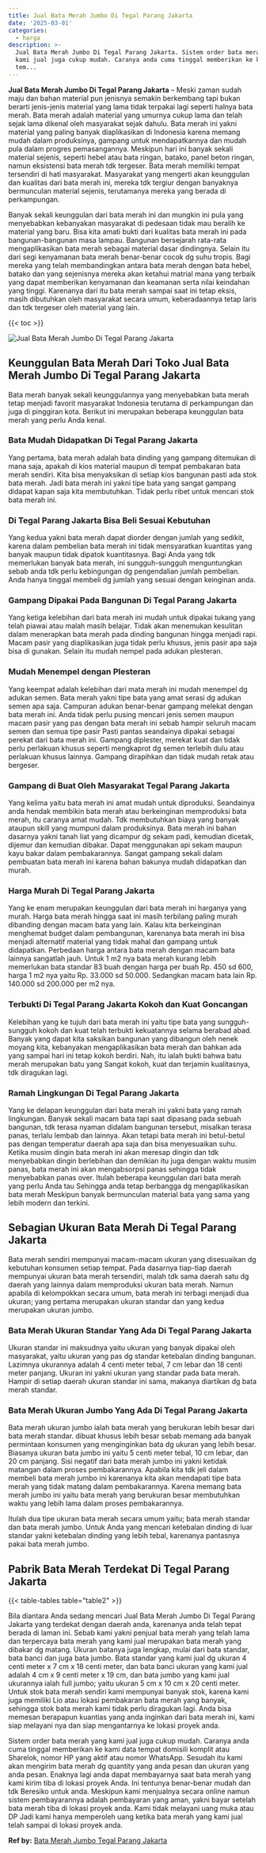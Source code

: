 ```yaml
---
title: Jual Bata Merah Jumbo Di Tegal Parang Jakarta
date: '2025-03-01'
categories:
  - harga
description: >-
  Jual Bata Merah Jumbo Di Tegal Parang Jakarta. Sistem order bata merah yang
  kami jual juga cukup mudah. Caranya anda cuma tinggal memberikan ke kami data
  tem...
---
```


**Jual Bata Merah Jumbo Di Tegal Parang Jakarta** – Meski zaman sudah maju dan bahan material pun jenisnya semakin berkembang tapi bukan berarti jenis-jenis material yang lama tidak terpakai lagi seperti halnya bata merah. Bata merah adalah material yang umurnya cukup lama dan telah sejak lama dikenal oleh masyarakat sejak dahulu. Bata merah ini yakni material yang paling banyak diaplikasikan di Indonesia karena memang mudah dalam produksinya, gampang untuk mendapatkannya dan mudah pula dalam progres pemasangannya. Meskipun hari ini banyak sekali material sejenis, seperti hebel atau bata ringan, batako, panel beton ringan, namun eksistensi bata merah tdk tergeser. Bata merah memiliki tempat tersendiri di hati masyarakat. Masyarakat yang mengerti akan keunggulan dan kualitas dari bata merah ini, mereka tdk tergiur dengan banyaknya bermunculan material sejenis, terutamanya mereka yang berada di perkampungan.

Banyak sekali keunggulan dari bata merah ini dan mungkin ini pula yang menyebabkan kebanyakan masyarakat di pedesaan tidak mau beralih ke material yang baru. Bisa kita amati bukti dari kualitas bata merah ini pada bangunan-bangunan masa lampau. Bangunan bersejarah rata-rata mengaplikasikan bata merah sebagai material dasar dindingnya. Selain itu dari segi kenyamanan bata merah benar-benar cocok dg suhu tropis. Bagi mereka yang telah membandingkan antara bata merah dengan bata hebel, batako dan yang sejenisnya mereka akan ketahui matrial mana yang terbaik yang dapat memberikan kenyamanan dan keamanan serta nilai keindahan yang tinggi. Karenanya dari itu bata merah sampai saat ini tetap eksis, masih dibutuhkan oleh masyarakat secara umum, keberadaannya tetap laris dan tdk tergeser oleh material yang lain.

{{< toc >}}

![Jual Bata Merah Jumbo Di Tegal Parang Jakarta](/images/jual-bata-merah-03.png)

## Keunggulan Bata Merah Dari Toko Jual Bata Merah Jumbo Di Tegal Parang Jakarta

Bata merah banyak sekali keunggulannya yang menyebabkan bata merah tetap menjadi favorit masyarakat Indonesia terutama di perkampungan dan juga di pinggiran kota. Berikut ini merupakan beberapa keunggulan bata merah yang perlu Anda kenal.

### Bata Mudah Didapatkan Di Tegal Parang Jakarta

Yang pertama, bata merah adalah bata dinding yang gampang ditemukan di mana saja, apakah di kios material maupun di tempat pembakaran bata merah sendiri. Kita bisa menyaksikan di setiap kios bangunan pasti ada stok bata merah. Jadi bata merah ini yakni tipe bata yang sangat gampang didapat kapan saja kita membutuhkan. Tidak perlu ribet untuk mencari stok bata merah ini.

### Di Tegal Parang Jakarta Bisa Beli Sesuai Kebutuhan

Yang kedua yakni bata merah dapat diorder dengan jumlah yang sedikit, karena dalam pembelian bata merah ini tidak mensyaratkan kuantitas yang banyak maupun tidak dipatok kuantitasnya. Bagi Anda yang tdk memerlukan banyak bata merah, ini sungguh-sungguh menguntungkan sebab anda tdk perlu kebingungan dg pengendalian jumlah pembelian. Anda hanya tinggal membeli dg jumlah yang sesuai dengan keinginan anda.

### Gampang Dipakai Pada Bangunan Di Tegal Parang Jakarta

Yang ketiga kelebihan dari bata merah ini mudah untuk dipakai tukang yang telah piawai atau malah masih belajar. Tidak akan menemukan kesulitan dalam menerapkan bata merah pada dinding bangunan hingga menjadi rapi. Macam pasir yang diaplikasikan juga tidak perlu khusus, jenis pasir apa saja bisa di gunakan. Selain itu mudah nempel pada adukan plesteran.

### Mudah Menempel dengan Plesteran

Yang keempat adalah kelebihan dari mata merah ini mudah menempel dg adukan semen. Bata merah yakni tipe bata yang amat serasi dg adukan semen apa saja. Campuran adukan benar-benar gampang melekat dengan bata merah ini. Anda tidak perlu pusing mencari jenis semen maupun macam pasir yang pas dengan bata merah ini sebab hampir seluruh macam semen dan semua tipe pasir Pasti pantas seandainya dipakai sebagai perekat dari bata merah ini. Gampang diplester, merekat kuat dan tidak perlu perlakuan khusus seperti mengkaprot dg semen terlebih dulu atau perlakuan khusus lainnya. Gampang dirapihkan dan tidak mudah retak atau bergeser.

### Gampang di Buat Oleh Masyarakat Tegal Parang Jakarta

Yang kelima yaitu bata merah ini amat mudah untuk diproduksi. Seandainya anda hendak membikin bata merah atau berkeinginan memproduksi bata merah, itu caranya amat mudah. Tdk membutuhkan biaya yang banyak ataupun skill yang mumpuni dalam produksinya. Bata merah ini bahan dasarnya yakni tanah liat yang dicampur dg sekam padi, kemudian dicetak, dijemur dan kemudian dibakar. Dapat menggunakan api sekam maupun kayu bakar dalam pembakarannya. Sangat gampang sekali dalam pembuatan bata merah ini karena bahan bakunya mudah didapatkan dan murah.

### Harga Murah Di Tegal Parang Jakarta

Yang ke enam merupakan keunggulan dari bata merah ini harganya yang murah. Harga bata merah hingga saat ini masih terbilang paling murah dibanding dengan macam bata yang lain. Kalau kita berkeinginan menghemat budget dalam pembangunan, karenanya bata merah ini bisa menjadi alternatif material yang tidak mahal dan gampang untuk didapatkan. Perbedaan harga antara bata merah dengan macam bata lainnya sangatlah jauh. Untuk 1 m2 nya bata merah kurang lebih memerlukan bata standar 83 buah dengan harga per buah Rp. 450 sd 600, harga 1 m2 nya yaitu Rp. 33.000 sd 50.000. Sedangkan macam bata lain Rp. 140.000 sd 200.000 per m2 nya.

### Terbukti Di Tegal Parang Jakarta Kokoh dan Kuat Goncangan

Kelebihan yang ke tujuh dari bata merah ini yaitu tipe bata yang sungguh-sungguh kokoh dan kuat telah terbukti kekuatannya selama berabad abad. Banyak yang dapat kita saksikan bangunan yang dibangun oleh nenek moyang kita, kebanyakan mengaplikasikan bata merah dan bahkan ada yang sampai hari ini tetap kokoh berdiri. Nah, itu ialah bukti bahwa batu merah merupakan batu yang Sangat kokoh, kuat dan terjamin kualitasnya, tdk diragukan lagi.

### Ramah Lingkungan Di Tegal Parang Jakarta

Yang ke delapan keunggulan dari bata merah ini yakni bata yang ramah lingkungan. Banyak sekali macam bata tapi saat dipasang pada sebuah bangunan, tdk terasa nyaman didalam bangunan tersebut, misalkan terasa panas, terlalu lembab dan lainnya. Akan tetapi bata merah ini betul-betul pas dengan temperatur daerah apa saja dan bisa menyesuaikan suhu. Ketika musim dingin bata merah ini akan meresap dingin dan tdk menyebabkan dingin berlebihan dan demikian itu juga dengan waktu musim panas, bata merah ini akan mengabsorpsi panas sehingga tidak menyebabkan panas over. Itulah beberapa keunggulan dari bata merah yang perlu Anda tau Sehingga anda tetap berbangga dg mengaplikasikan bata merah Meskipun banyak bermunculan material bata yang sama yang lebih modern dan terkini.

## Sebagian Ukuran Bata Merah Di Tegal Parang Jakarta

Bata merah sendiri mempunyai macam-macam ukuran yang disesuaikan dg kebutuhan konsumen setiap tempat. Pada dasarnya tiap-tiap daerah mempunyai ukuran bata merah tersendiri, malah tdk sama daerah satu dg daerah yang lainnya dalam memproduksi ukuran bata merah. Namun apabila di kelompokkan secara umum, bata merah ini terbagi menjadi dua ukuran; yang pertama merupakan ukuran standar dan yang kedua merupakan ukuran jumbo.

### Bata Merah Ukuran Standar Yang Ada Di Tegal Parang Jakarta

Ukuran standar ini maksudnya yaitu ukuran yang banyak dipakai oleh masyarakat, yaitu ukuran yang pas dg standar ketebalan dinding bangunan. Lazimnya ukurannya adalah 4 centi meter tebal, 7 cm lebar dan 18 centi meter panjang. Ukuran ini yakni ukuran yang standar pada bata merah. Hampir di setiap daerah ukuran standar ini sama, makanya diartikan dg bata merah standar.

### Bata Merah Ukuran Jumbo Yang Ada Di Tegal Parang Jakarta

Bata merah ukuran jumbo ialah bata merah yang berukuran lebih besar dari bata merah standar. dibuat khusus lebih besar sebab memang ada banyak permintaan konsumen yang menginginkan bata dg ukuran yang lebih besar. Biasanya ukuran bata jumbo ini yaitu 5 centi meter tebal, 10 cm lebar, dan 20 cm panjang. Sisi negatif dari bata merah jumbo ini yakni ketidak matangan dalam proses pembakarannya. Apabila kita tdk jeli dalam membeli bata merah jumbo ini karenanya kita akan mendapati tipe bata merah yang tidak matang dalam pembakarannya. Karena memang bata merah jumbo ini yaitu bata merah yang berukuran besar membutuhkan waktu yang lebih lama dalam proses pembakarannya.

Itulah dua tipe ukuran bata merah secara umum yaitu; bata merah standar dan bata merah jumbo. Untuk Anda yang mencari ketebalan dinding di luar standar yakni ketebalan dinding yang lebih tebal, karenanya pantasnya pakai bata merah jumbo.

## Pabrik Bata Merah Terdekat Di Tegal Parang Jakarta

{{< table-tables table="table2" >}}

Bila diantara Anda sedang mencari Jual Bata Merah Jumbo Di Tegal Parang Jakarta yang terdekat dengan daerah anda, karenanya anda telah tepat berada di laman ini. Sebab kami yakni penjual bata merah yang telah lama dan terpercaya bata merah yang kami jual merupakan bata merah yang dibakar dg matang. Ukuran batanya juga lengkap, mulai dari bata standar, bata banci dan juga bata jumbo. Bata standar yang kami jual dg ukuran 4 centi meter x 7 cm x 18 centi meter, dan bata banci ukuran yang kami jual adalah 4 cm x 9 centi meter x 19 cm, dan bata jumbo yang kami jual ukurannya ialah full jumbo; yaitu ukuran 5 cm x 10 cm x 20 centi meter. Untuk stok bata merah sendiri kami mempunyai banyak stok, karena kami juga memiliki Lio atau lokasi pembakaran bata merah yang banyak, sehingga stok bata merah kami tidak perlu diragukan lagi. Anda bisa memesan berapapun kuantias yang anda inginkan dari bata merah ini, kami siap melayani nya dan siap mengantarnya ke lokasi proyek anda.

Sistem order bata merah yang kami jual juga cukup mudah. Caranya anda cuma tinggal memberikan ke kami data tempat domisili komplit atau Sharelok, nomor HP yang aktif atau nomor WhatsApp. Sesudah itu kami akan mengirim bata merah dg quantity yang anda pesan dan ukuran yang anda pesan. Enaknya lagi anda dapat membayarnya saat bata merah yang kami kirim tiba di lokasi proyek Anda. Ini tentunya benar-benar mudah dan tdk Beresiko untuk anda. Meskipun kami menjualnya secara online namun sistem pembayarannya adalah pembayaran yang aman, yakni bayar setelah bata merah tiba di lokasi proyek anda. Kami tidak melayani uang muka atau DP Jadi kami hanya memperoleh uang ketika bata merah yang kami jual telah sampai di lokasi proyek anda.

**Ref by:** [Bata Merah Jumbo Tegal Parang Jakarta](https://id.wikipedia.org/wiki/Bata)
